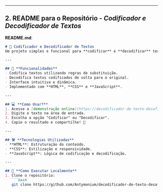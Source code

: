 
---

## **2. README para o Repositório - *Codificador e Decodificador de Textos***

**README.md**:

```markdown
# 🔐 Codificador e Decodificador de Textos  
Um projeto simples e funcional para **codificar** e **decodificar** textos, ideal para mensagens secretas!

---

## 🚀 **Funcionalidades**
- Codifica textos utilizando regras de substituição.
- Decodifica textos codificados de volta para o original.
- Interface intuitiva e dinâmica.
- Implementado com **HTML**, **CSS** e **JavaScript**.

---

## 💻 **Como Usar?**
1. Acesse a [demonstração online](https://decodificador-de-texto-desafio-oracle-one-tk.vercel.app/).
2. Digite o texto na área de entrada.
3. Escolha a opção "Codificar" ou "Decodificar".
4. Copie o resultado e compartilhe! 🔏

---

## 🛠️ **Tecnologias Utilizadas**
- **HTML**: Estruturação do conteúdo.
- **CSS**: Estilização e responsividade.
- **JavaScript**: Lógica de codificação e decodificação.

---

## 🔧 **Como Executar Localmente**
1. Clone o repositório:
   ```bash
   git clone https://github.com/Antymonium/decodificador-de-texto-desafio-oracle-one-tk
